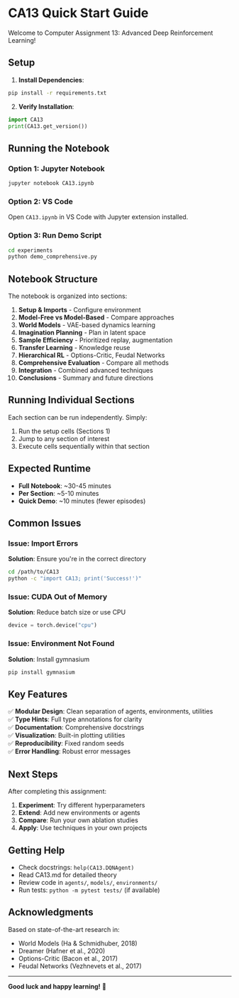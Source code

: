 # CA13 Quick Start Guide

Welcome to Computer Assignment 13: Advanced Deep Reinforcement Learning!

## Setup

1. **Install Dependencies**:
```bash
pip install -r requirements.txt
```

2. **Verify Installation**:
```python
import CA13
print(CA13.get_version())
```

## Running the Notebook

### Option 1: Jupyter Notebook
```bash
jupyter notebook CA13.ipynb
```

### Option 2: VS Code
Open `CA13.ipynb` in VS Code with Jupyter extension installed.

### Option 3: Run Demo Script
```bash
cd experiments
python demo_comprehensive.py
```

## Notebook Structure

The notebook is organized into sections:

1. **Setup & Imports** - Configure environment
2. **Model-Free vs Model-Based** - Compare approaches
3. **World Models** - VAE-based dynamics learning
4. **Imagination Planning** - Plan in latent space
5. **Sample Efficiency** - Prioritized replay, augmentation
6. **Transfer Learning** - Knowledge reuse
7. **Hierarchical RL** - Options-Critic, Feudal Networks
8. **Comprehensive Evaluation** - Compare all methods
9. **Integration** - Combined advanced techniques
10. **Conclusions** - Summary and future directions

## Running Individual Sections

Each section can be run independently. Simply:

1. Run the setup cells (Sections 1)
2. Jump to any section of interest
3. Execute cells sequentially within that section

## Expected Runtime

- **Full Notebook**: ~30-45 minutes
- **Per Section**: ~5-10 minutes
- **Quick Demo**: ~10 minutes (fewer episodes)

## Common Issues

### Issue: Import Errors
**Solution**: Ensure you're in the correct directory
```bash
cd /path/to/CA13
python -c "import CA13; print('Success!')"
```

### Issue: CUDA Out of Memory
**Solution**: Reduce batch size or use CPU
```python
device = torch.device("cpu")
```

### Issue: Environment Not Found
**Solution**: Install gymnasium
```bash
pip install gymnasium
```

## Key Features

✅ **Modular Design**: Clean separation of agents, environments, utilities  
✅ **Type Hints**: Full type annotations for clarity  
✅ **Documentation**: Comprehensive docstrings  
✅ **Visualization**: Built-in plotting utilities  
✅ **Reproducibility**: Fixed random seeds  
✅ **Error Handling**: Robust error messages  

## Next Steps

After completing this assignment:

1. **Experiment**: Try different hyperparameters
2. **Extend**: Add new environments or agents
3. **Compare**: Run your own ablation studies
4. **Apply**: Use techniques in your own projects

## Getting Help

- Check docstrings: `help(CA13.DQNAgent)`
- Read CA13.md for detailed theory
- Review code in `agents/`, `models/`, `environments/`
- Run tests: `python -m pytest tests/` (if available)

## Acknowledgments

Based on state-of-the-art research in:
- World Models (Ha & Schmidhuber, 2018)
- Dreamer (Hafner et al., 2020)
- Options-Critic (Bacon et al., 2017)
- Feudal Networks (Vezhnevets et al., 2017)

---

**Good luck and happy learning!** 🚀
